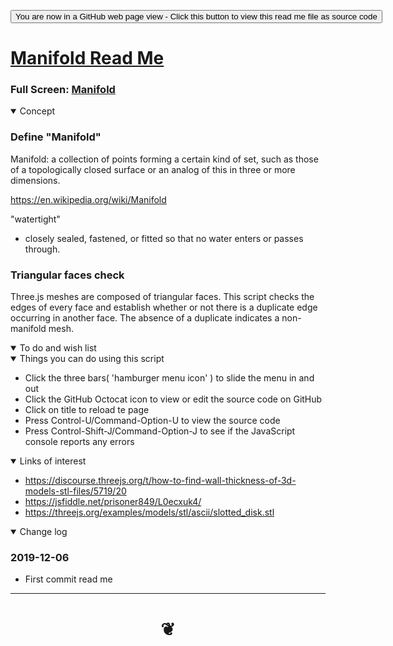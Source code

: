 <span style=display:none; >[You are now in a GitHub source code view - click this link to view Read Me file as a web page]( https://jaanga.github.io/cookbook-threejs/examples/0-templates/ "View file as a web page." ) </span>


<div><input type=button onclick="window.location.href='https://github.com/jaanga/jaanga.github.io/tree/master/cookbook-threejs/0-templates/README.md'";
value='You are now in a GitHub web page view - Click this button to view this read me file as source code' ></div>


# [Manifold Read Me]( #cookbook-threejs/examples/editing/manifold/README.md )

<!--
<iframe src=https://jaanga.github.io/cookbook/examples/xxxxxx/xxxxxx.html width=100% height=500px >Iframes are not viewable in GitHub source code view</iframe>
_basic-html.html_
-->

### Full Screen: [Manifold]( https://jaanga.github.io/cookbook/examples/editing/manifold/ )

<details open >
<summary>Concept</summary>


### Define "Manifold"

Manifold: a collection of points forming a certain kind of set, such as those of a topologically closed surface or an analog of this in three or more dimensions.

https://en.wikipedia.org/wiki/Manifold

"watertight"

* closely sealed, fastened, or fitted so that no water enters or passes through.


### Triangular faces check

Three.js meshes are composed of triangular faces. This script checks the edges of every face and establish whether or not there is a duplicate edge occurring in another face. The absence of a duplicate indicates a non-manifold mesh.


</details>

<details open >
<summary>To do and wish list </summary>


</details>

<details open >
<summary> Things you can do using this script</summary>

* Click the three bars( 'hamburger menu icon' ) to slide the menu in and out
* Click the GitHub Octocat icon to view or edit the source code on GitHub
* Click on title to reload te page
* Press Control-U/Command-Option-U to view the source code
* Press Control-Shift-J/Command-Option-J to see if the JavaScript console reports any errors

</details>

<details open >
<summary>Links of interest</summary>

* https://discourse.threejs.org/t/how-to-find-wall-thickness-of-3d-models-stl-files/5719/20
* https://jsfiddle.net/prisoner849/L0ecxuk4/
* https://threejs.org/examples/models/stl/ascii/slotted_disk.stl



</details>

<details open >
<summary>Change log </summary>

### 2019-12-06

* First commit read me

</details>

***

# <center title="hello!" ><a href=javascript:window.scrollTo(0,0); style=text-decoration:none; > ❦ </a></center>
